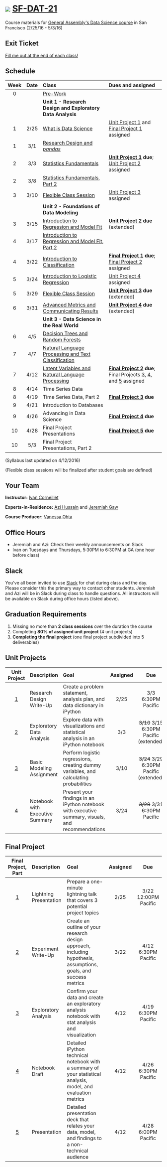 # ![](https://ga-dash.s3.amazonaws.com/production/assets/logo-9f88ae6c9c3871690e33280fcf557f33.png) [SF-DAT-21](https://github.com/ga-students/SF-DAT-21)

Course materials for [General Assembly's Data Science course](https://generalassemb.ly/education/data-science/san-francisco) in San Francisco (2/25/16 - 5/3/16)

## Exit Ticket

[Fill me out at the end of each class!](http://tiny.cc/dat21)

## Schedule

| Week | Date | Class | Dues and assigned |
|:---:|:---:|:---|:---|
| 0 | | [Pre-Work](./pre-work) | |
| | | **Unit 1 - Research Design and Exploratory Data Analysis** |
| 1 | 2/25 | [What is Data Science](./classes/01) | [Unit Project 1](./unit-projects/1) and [Final Project 1](./final-project/1) assigned |
| 1 | 3/1 | [Research Design and _pandas_](./classes/02) | |
| 2 | 3/3 | [Statistics Fundamentals](./classes/03) | **[Unit Project 1](./unit-projects/1) due**; [Unit Project 2](./unit-projects/2) assigned |
| 2 | 3/8 | [Statistics Fundamentals, Part 2](./classes/04) | |
| 3 | 3/10 | [Flexible Class Session](./classes/05) | [Unit Project 3](./unit-projects/3) assigned |
| | | **Unit 2 - Foundations of Data Modeling** | |
| 3 | 3/15 | [Introduction to Regression and Model Fit](./classes/06) | **[Unit Project 2](./unit-projects/2) due** (extended) |
| 4 | 3/17 | [Introduction to Regression and Model Fit, Part 2](./classes/07) | |
| 4 | 3/22 | [Introduction to Classification](./classes/08) | **[Final Project 1](./final-project/1) due**; [Final Project 2](./final-project/2) assigned |
| 5 | 3/24 | [Introduction to Logistic Regression](./classes/09) | [Unit Project 4](./unit-projects/4) assigned |
| 5 | 3/29 | [Flexible Class Session](./classes/10) | **[Unit Project 3](./unit-projects/3) due** (extended) |
| 6 | 3/31 | [Advanced Metrics and Communicating Results](./classes/11) | **[Unit Project 4](./unit-projects/4) due** (extended) |
| | | **Unit 3 - Data Science in the Real World** | |
| 6 | 4/5 | [Decision Trees and Random Forests](./classes/12) | |
| 7 | 4/7 | [Natural Language Processing and Text Classification](./classes/13) | |
| 7 | 4/12 | [Latent Variables and Natural Language Processing](./classes/14) | **[Final Project 2](./final-project/2) due**; Final Projects [3](./final-project/3), [4](./final-project/4), and [5](./final-project/5) assigned |
| 8 | 4/14 | Time Series Data | |
| 8 | 4/19 | Time Series Data, Part 2 | **[Final Project 3](./final-project/3) due** |
| 9 | 4/21 | Introduction to Databases | |
| 9 | 4/26 | Advancing in Data Science | **[Final Project 4](./final-project/4) due** |
| 10 | 4/28 | Final Project Presentations | **[Final Project 5](./final-project/5) due**  |
| 10 | 5/3 | Final Project Presentations, Part 2 | |

(Syllabus last updated on 4/12/2016)

(Flexible class sessions will be finalized after student goals are defined)

## Your Team

**Instructor:** [Ivan Corneillet](mailto:ivan+GA@paspeur.com)

**Experts-in-Residence:** [Azi Hussain](mailto:asjedhussain@gmail.com) and [Jeremiah Gaw](mailto:jeremiah.gaw@gmail.com)

**Course Producer:** [Vanessa Ohta](mailto:vanessa@generalassemb.ly)

## Office Hours

- Jeremiah and Azi: Check their weekly announcements on Slack
- Ivan on Tuesdays and Thursdays, 5:30PM to 6:30PM at GA (one hour before class)

## Slack

You've all been invited to use [Slack](https://sf-dat-21.slack.com) for chat during class and the day.  Please consider this the primary way to contact other students.  Jeremiah and Azi will be in Slack during class to handle questions.  All instructors will be available on Slack during office hours (listed above).

## Graduation Requirements

1. Missing no more than **2 class sessions** over the duration the course
2. Completing **80% of assigned unit project** (4 unit projects)
3. **Completing the final project** (one final project subdivided into 5 deliverables)

## Unit Projects

| Unit Project | Description | Goal | Assigned | Due |
|:---:|:---|:---|:---:|:---: |
| [1](./unit-projects/1) | Research Design Write-Up | Create a problem statement, analysis plan, and data dictionary in iPython | 2/25 | 3/3 6:30PM Pacific |
| [2](./unit-projects/2) | Exploratory Data Analysis | Explore data with visualizations and statistical analysis in an iPython notebook | 3/3 | <strike>3/10</strike> 3/15 6:30PM Pacific (extended) |
| [3](./unit-projects/3) | Basic Modeling Assignment | Perform logistic regressions, creating dummy variables, and calculating probabilities | 3/10 | <strike>3/24</strike> 3/29 6:30PM Pacific (extended) |
| [4](./unit-projects/4) | Notebook with Executive Summary | Present your findings in an iPython notebook with executive summary, visuals, and recommendations | 3/24 | <strike>3/29</strike> 3/31 6:30PM Pacific |

## Final Project

| Final Project, Part | Description | Goal | Assigned | Due |
|:---:|:---|:---|:---:|:---:|
| [1](./final-project/1) | Lightning Presentation | Prepare a one-minute lightning talk that covers 3 potential project topics | 2/25 | 3/22 12:00PM Pacific |
| [2](./final-project/2) | Experiment Write-Up | Create an outline of your research design approach, including hypothesis, assumptions, goals, and success metrics | 3/22 | 4/12 6:30PM Pacific |
| [3](./final-project/3) | Exploratory Analysis | Confirm your data and create an exploratory analysis notebook with stat analysis and visualization | 4/12 | 4/19 6:30PM Pacific |
| [4](./final-project/4) | Notebook Draft | Detailed iPython technical notebook with a summary of your statistical analysis, model, and evaluation metrics | 4/12 | 4/26 6:30PM Pacific |
| [5](./final-project/5) | Presentation | Detailed presentation deck that relates your data, model, and findings to a non-technical audience | 4/12 | 4/28 6:00PM Pacific |
